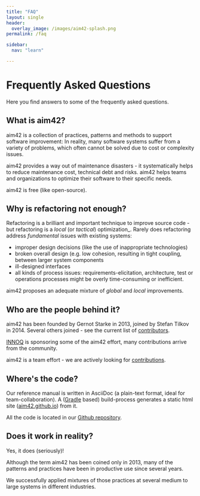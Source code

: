 ```yaml
---
title: "FAQ"
layout: single
header:
  overlay_image: /images/aim42-splash.png
permalink: /faq

sidebar:
  nav: "learn"

---
```


# Frequently Asked Questions

Here you find answers to some of the frequently asked questions.


## What is aim42?
aim42 is a collection of practices, patterns and methods to support software improvement: In reality, many software systems suffer from a variety of problems, which often cannot be solved due to cost or complexity issues.

aim42 provides a way out of maintenance disasters - it systematically helps to reduce maintenance cost, technical debt and risks. aim42 helps teams and organizations to optimize their software to their specific needs.

aim42 is free (like open-source).

## Why is refactoring not enough?
Refactoring is a brilliant and important technique to improve source code -
but refactoring is a _local_ (or _tactical_) optimization_. Rarely does refactoring
address _fundamental_ issues with existing systems:

* improper design decisions (like the use of inappropriate technologies)
* broken overall design (e.g. low cohesion, resulting in tight coupling, between larger system components
* ill-designed interfaces
* all kinds of process issues: requirements-elicitation, architecture, test or operations
processes might be overly time-consuming or inefficient.

aim42 proposes an adequate mixture of _global_ and _local_ improvements.  


## Who are the people behind it?
aim42 has been founded by Gernot Starke in 2013, joined by Stefan Tilkov in 2014.
Several others joined - see the current list of [contributors](https://github.com/aim42/aim42/graphs/contributors).

[INNOQ](https://innoq.com) is sponsoring some of the aim42 effort, many contributions
arrive from the community.

aim42 is a team effort - we are actively looking for [contributions](/contribute).

## Where's the code?
Our reference manual is written in AsciiDoc (a plain-text format, ideal for team-collaboration). A ([Gradle](https://gradle.org)
based) build-process generates a static html site ([aim42.github.io](/http://aim42.github.io)) from it.

All the code is located in our [Github repository](https://github.com/aim42/aim42).

## Does it work in reality?
Yes, it does (seriously)!

Although the term aim42 has been coined only in 2013, many of the patterns and practices have been in productive use since several years.

We successfully applied mixtures of those practices at several medium to large systems in different industries.
